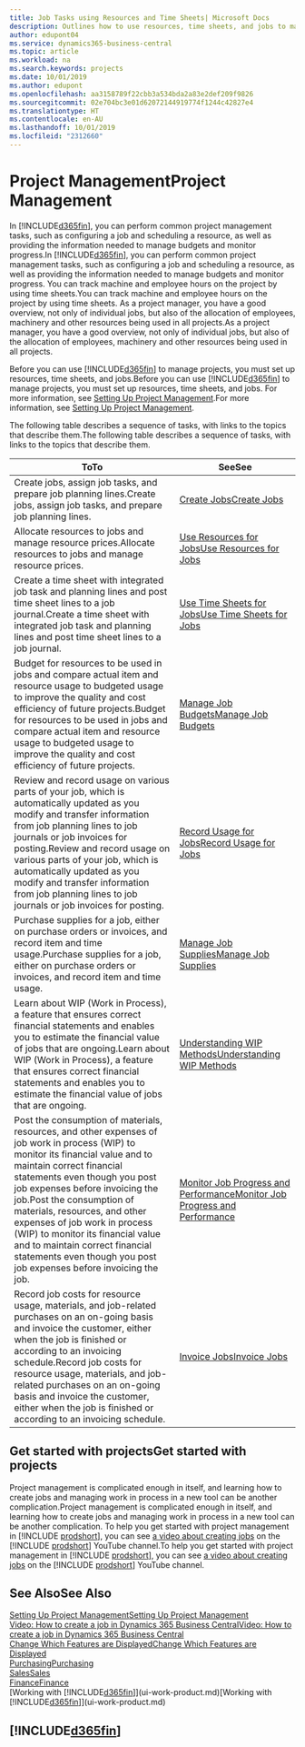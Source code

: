 ```yaml
---
title: Job Tasks using Resources and Time Sheets| Microsoft Docs
description: Outlines how to use resources, time sheets, and jobs to manage projects.
author: edupont04
ms.service: dynamics365-business-central
ms.topic: article
ms.workload: na
ms.search.keywords: projects
ms.date: 10/01/2019
ms.author: edupont
ms.openlocfilehash: aa3158789f22cbb3a534bda2a83e2def209f9826
ms.sourcegitcommit: 02e704bc3e01d62072144919774f1244c42827e4
ms.translationtype: HT
ms.contentlocale: en-AU
ms.lasthandoff: 10/01/2019
ms.locfileid: "2312660"
---
```

# <a name="project-management"></a><span data-ttu-id="f1a8a-103">Project Management</span><span class="sxs-lookup"><span data-stu-id="f1a8a-103">Project Management</span></span>
<span data-ttu-id="f1a8a-104">In [!INCLUDE[d365fin](includes/d365fin_md.md)], you can perform common project management tasks, such as configuring a job and scheduling a resource, as well as providing the information needed to manage budgets and monitor progress.</span><span class="sxs-lookup"><span data-stu-id="f1a8a-104">In [!INCLUDE[d365fin](includes/d365fin_md.md)], you can perform common project management tasks, such as configuring a job and scheduling a resource, as well as providing the information needed to manage budgets and monitor progress.</span></span> <span data-ttu-id="f1a8a-105">You can track machine and employee hours on the project by using time sheets.</span><span class="sxs-lookup"><span data-stu-id="f1a8a-105">You can track machine and employee hours on the project by using time sheets.</span></span> <span data-ttu-id="f1a8a-106">As a project manager, you have a good overview, not only of individual jobs, but also of the allocation of employees, machinery and other resources being used in all projects.</span><span class="sxs-lookup"><span data-stu-id="f1a8a-106">As a project manager, you have a good overview, not only of individual jobs, but also of the allocation of employees, machinery and other resources being used in all projects.</span></span>

<span data-ttu-id="f1a8a-107">Before you can use [!INCLUDE[d365fin](includes/d365fin_md.md)] to manage projects, you must set up resources, time sheets, and jobs.</span><span class="sxs-lookup"><span data-stu-id="f1a8a-107">Before you can use [!INCLUDE[d365fin](includes/d365fin_md.md)] to manage projects, you must set up resources, time sheets, and jobs.</span></span> <span data-ttu-id="f1a8a-108">For more information, see [Setting Up Project Management](projects-setup-projects.md).</span><span class="sxs-lookup"><span data-stu-id="f1a8a-108">For more information, see [Setting Up Project Management](projects-setup-projects.md).</span></span>  

<span data-ttu-id="f1a8a-109">The following table describes a sequence of tasks, with links to the topics that describe them.</span><span class="sxs-lookup"><span data-stu-id="f1a8a-109">The following table describes a sequence of tasks, with links to the topics that describe them.</span></span>

| <span data-ttu-id="f1a8a-110">To</span><span class="sxs-lookup"><span data-stu-id="f1a8a-110">To</span></span> | <span data-ttu-id="f1a8a-111">See</span><span class="sxs-lookup"><span data-stu-id="f1a8a-111">See</span></span> |
| --- | --- |
| <span data-ttu-id="f1a8a-112">Create jobs, assign job tasks, and prepare job planning lines.</span><span class="sxs-lookup"><span data-stu-id="f1a8a-112">Create jobs, assign job tasks, and prepare job planning lines.</span></span> |[<span data-ttu-id="f1a8a-113">Create Jobs</span><span class="sxs-lookup"><span data-stu-id="f1a8a-113">Create Jobs</span></span>](projects-how-create-jobs.md) |
| <span data-ttu-id="f1a8a-114">Allocate resources to jobs and manage resource prices.</span><span class="sxs-lookup"><span data-stu-id="f1a8a-114">Allocate resources to jobs and manage resource prices.</span></span> |[<span data-ttu-id="f1a8a-115">Use Resources for Jobs</span><span class="sxs-lookup"><span data-stu-id="f1a8a-115">Use Resources for Jobs</span></span>](projects-how-use-resources.md) |
| <span data-ttu-id="f1a8a-116">Create a time sheet with integrated job task and planning lines and post time sheet lines to a job journal.</span><span class="sxs-lookup"><span data-stu-id="f1a8a-116">Create a time sheet with integrated job task and planning lines and post time sheet lines to a job journal.</span></span> |[<span data-ttu-id="f1a8a-117">Use Time Sheets for Jobs</span><span class="sxs-lookup"><span data-stu-id="f1a8a-117">Use Time Sheets for Jobs</span></span>](projects-how-use-time-sheets.md) |
| <span data-ttu-id="f1a8a-118">Budget for resources to be used in jobs and compare actual item and resource usage to budgeted usage to improve the quality and cost efficiency of future projects.</span><span class="sxs-lookup"><span data-stu-id="f1a8a-118">Budget for resources to be used in jobs and compare actual item and resource usage to budgeted usage to improve the quality and cost efficiency of future projects.</span></span> |[<span data-ttu-id="f1a8a-119">Manage Job Budgets</span><span class="sxs-lookup"><span data-stu-id="f1a8a-119">Manage Job Budgets</span></span>](projects-how-manage-budgets.md) |
| <span data-ttu-id="f1a8a-120">Review and record usage on various parts of your job, which is automatically updated as you modify and transfer information from job planning lines to job journals or job invoices for posting.</span><span class="sxs-lookup"><span data-stu-id="f1a8a-120">Review and record usage on various parts of your job, which is automatically updated as you modify and transfer information from job planning lines to job journals or job invoices for posting.</span></span> |[<span data-ttu-id="f1a8a-121">Record Usage for Jobs</span><span class="sxs-lookup"><span data-stu-id="f1a8a-121">Record Usage for Jobs</span></span>](projects-how-record-job-usage.md) |
| <span data-ttu-id="f1a8a-122">Purchase supplies for a job, either on purchase orders or invoices, and record item and time usage.</span><span class="sxs-lookup"><span data-stu-id="f1a8a-122">Purchase supplies for a job, either on purchase orders or invoices, and record item and time usage.</span></span> |[<span data-ttu-id="f1a8a-123">Manage Job Supplies</span><span class="sxs-lookup"><span data-stu-id="f1a8a-123">Manage Job Supplies</span></span>](projects-how-manage-project-supplies.md) |
| <span data-ttu-id="f1a8a-124">Learn about WIP (Work in Process), a feature that ensures correct financial statements and enables you to estimate the financial value of jobs that are ongoing.</span><span class="sxs-lookup"><span data-stu-id="f1a8a-124">Learn about WIP (Work in Process), a feature that ensures correct financial statements and enables you to estimate the financial value of jobs that are ongoing.</span></span> |[<span data-ttu-id="f1a8a-125">Understanding WIP Methods</span><span class="sxs-lookup"><span data-stu-id="f1a8a-125">Understanding WIP Methods</span></span>](projects-understanding-wip.md) |
| <span data-ttu-id="f1a8a-126">Post the consumption of materials, resources, and other expenses of job work in process (WIP) to monitor its financial value and to maintain correct financial statements even though you post job expenses before invoicing the job.</span><span class="sxs-lookup"><span data-stu-id="f1a8a-126">Post the consumption of materials, resources, and other expenses of job work in process (WIP) to monitor its financial value and to maintain correct financial statements even though you post job expenses before invoicing the job.</span></span> |[<span data-ttu-id="f1a8a-127">Monitor Job Progress and Performance</span><span class="sxs-lookup"><span data-stu-id="f1a8a-127">Monitor Job Progress and Performance</span></span>](projects-how-monitor-progress-performance.md) |
| <span data-ttu-id="f1a8a-128">Record job costs for resource usage, materials, and job-related purchases on an on-going basis and invoice the customer, either when the job is finished or according to an invoicing schedule.</span><span class="sxs-lookup"><span data-stu-id="f1a8a-128">Record job costs for resource usage, materials, and job-related purchases on an on-going basis and invoice the customer, either when the job is finished or according to an invoicing schedule.</span></span> |[<span data-ttu-id="f1a8a-129">Invoice Jobs</span><span class="sxs-lookup"><span data-stu-id="f1a8a-129">Invoice Jobs</span></span>](projects-how-invoice-jobs.md) |

## <a name="get-started-with-projects"></a><span data-ttu-id="f1a8a-130">Get started with projects</span><span class="sxs-lookup"><span data-stu-id="f1a8a-130">Get started with projects</span></span>

<span data-ttu-id="f1a8a-131">Project management is complicated enough in itself, and learning how to create jobs and managing work in process in a new tool can be another complication.</span><span class="sxs-lookup"><span data-stu-id="f1a8a-131">Project management is complicated enough in itself, and learning how to create jobs and managing work in process in a new tool can be another complication.</span></span> <span data-ttu-id="f1a8a-132">To help you get started with project management in [!INCLUDE [prodshort](includes/prodshort.md)], you can see [a video about creating jobs](https://www.youtube.com/watch?v=VqaPWr7BWmw) on the [!INCLUDE [prodshort](includes/prodshort.md)] YouTube channel.</span><span class="sxs-lookup"><span data-stu-id="f1a8a-132">To help you get started with project management in [!INCLUDE [prodshort](includes/prodshort.md)], you can see [a video about creating jobs](https://www.youtube.com/watch?v=VqaPWr7BWmw) on the [!INCLUDE [prodshort](includes/prodshort.md)] YouTube channel.</span></span>  

## <a name="see-also"></a><span data-ttu-id="f1a8a-133">See Also</span><span class="sxs-lookup"><span data-stu-id="f1a8a-133">See Also</span></span>

[<span data-ttu-id="f1a8a-134">Setting Up Project Management</span><span class="sxs-lookup"><span data-stu-id="f1a8a-134">Setting Up Project Management</span></span>](projects-setup-projects.md)  
[<span data-ttu-id="f1a8a-135">Video: How to create a job in Dynamics 365 Business Central</span><span class="sxs-lookup"><span data-stu-id="f1a8a-135">Video: How to create a job in Dynamics 365 Business Central</span></span>](https://www.youtube.com/watch?v=VqaPWr7BWmw)  
[<span data-ttu-id="f1a8a-136">Change Which Features are Displayed</span><span class="sxs-lookup"><span data-stu-id="f1a8a-136">Change Which Features are Displayed</span></span>](ui-experiences.md)  
[<span data-ttu-id="f1a8a-137">Purchasing</span><span class="sxs-lookup"><span data-stu-id="f1a8a-137">Purchasing</span></span>](purchasing-manage-purchasing.md)  
[<span data-ttu-id="f1a8a-138">Sales</span><span class="sxs-lookup"><span data-stu-id="f1a8a-138">Sales</span></span>](sales-manage-sales.md)  
[<span data-ttu-id="f1a8a-139">Finance</span><span class="sxs-lookup"><span data-stu-id="f1a8a-139">Finance</span></span>](finance.md)  
<span data-ttu-id="f1a8a-140">[Working with [!INCLUDE[d365fin](includes/d365fin_md.md)]](ui-work-product.md)</span><span class="sxs-lookup"><span data-stu-id="f1a8a-140">[Working with [!INCLUDE[d365fin](includes/d365fin_md.md)]](ui-work-product.md)</span></span>  

## [!INCLUDE[d365fin](includes/free_trial_md.md)]  
